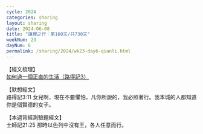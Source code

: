 ```yaml
---
cycle: 2024
categories: sharing
layout: sharing
date: 2024-06-08
title: "謙理之行：第160天/共730天"
weekNum: 23
dayNum: 6
permalink: /sharing/2024/wk23-day6-qianli.html
---
```


【經文梳理】  
<a href="https://youtu.be/e2Gnp9DBC-E" target="_blank">如何過一個正直的生活（路得記3）</a>

【默想經文】  
路得記3:11 女兒啊，現在不要懼怕，凡你所說的，我必照著行。我本城的人都知道你是個賢德的女子。

【本週背經測驗題經文】  
士師記21:25 那時以色列中沒有王，各人任意而行。
